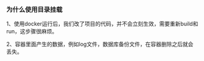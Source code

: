 ### 为什么使用目录挂载

1、使用docker运行后，我们改了项目的代码，并不会立刻生效，需要重新build和run，这步骤很麻烦。

2、容器里面产生的数据，例如log文件，数据库备份文件，在容器删除之后就会丢失。























